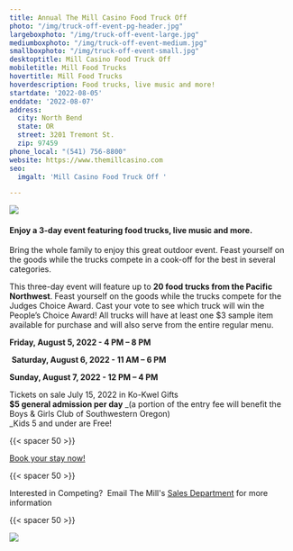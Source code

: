 ```yaml
---
title: Annual The Mill Casino Food Truck Off
photo: "/img/truck-off-event-pg-header.jpg"
largeboxphoto: "/img/truck-off-event-large.jpg"
mediumboxphoto: "/img/truck-off-event-medium.jpg"
smallboxphoto: "/img/truck-off-event-small.jpg"
desktoptitle: Mill Casino Food Truck Off
mobiletitle: Mill Food Trucks
hovertitle: Mill Food Trucks
hoverdescription: Food trucks, live music and more!
startdate: '2022-08-05'
enddate: '2022-08-07'
address:
  city: North Bend
  state: OR
  street: 3201 Tremont St.
  zip: 97459
phone_local: "(541) 756-8800"
website: https://www.themillcasino.com
seo:
  imgalt: 'Mill Casino Food Truck Off '

---
```

  
![](/img/food_truck_off_fb-hat.jpg)

#### **Enjoy a 3-day event featuring food trucks, live music and more.**

Bring the whole family to enjoy this great outdoor event. Feast yourself on the goods while the trucks compete in a cook-off for the best in several categories.

This three-day event will feature up to **20 food trucks from the Pacific Northwest**. Feast yourself on the goods while the trucks compete for the Judges Choice Award. Cast your vote to see which truck will win the People’s Choice Award! All trucks will have at least one $3 sample item available for purchase and will also serve from the entire regular menu.

**Friday, August 5, 2022 - 4 PM – 8 PM**

 **Saturday, August 6, 2022 - 11 AM – 6 PM** 

**Sunday, August 7, 2022 - 12 PM – 4 PM**

Tickets on sale July 15, 2022 in Ko-Kwel Gifts   
**$5 general admission per day** _(a portion of the entry fee will benefit the Boys & Girls Club of Southwestern Oregon)  
_Kids 5 and under are Free!

{{< spacer 50 >}}

[Book your stay now!]()

{{< spacer 50 >}}

Interested in Competing?  Email The Mill's [Sales Department](mailto:salesdept@themillcasino.com) for more information

{{< spacer 50 >}}

![](/img/1708_food_truck_off_web850.jpg)